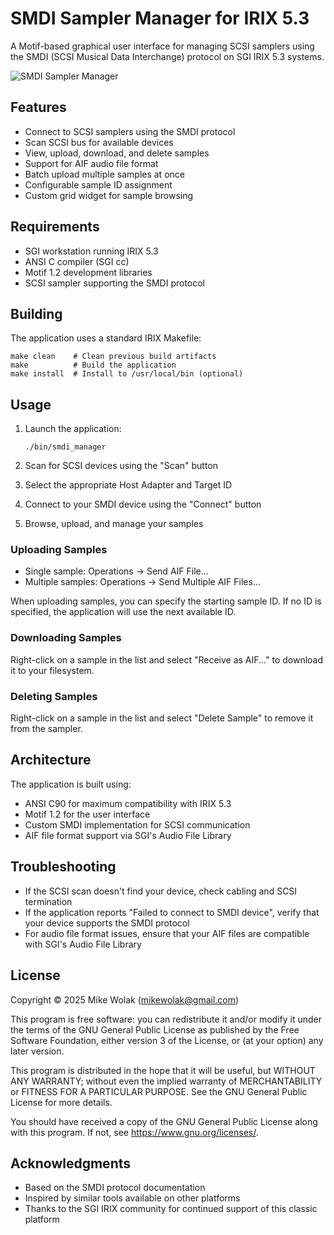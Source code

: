 # SMDI Sampler Manager for IRIX 5.3

A Motif-based graphical user interface for managing SCSI samplers using the SMDI (SCSI Musical Data Interchange) protocol on SGI IRIX 5.3 systems.

![SMDI Sampler Manager](screenshot.png)

## Features

- Connect to SCSI samplers using the SMDI protocol
- Scan SCSI bus for available devices
- View, upload, download, and delete samples
- Support for AIF audio file format
- Batch upload multiple samples at once
- Configurable sample ID assignment
- Custom grid widget for sample browsing

## Requirements

- SGI workstation running IRIX 5.3
- ANSI C compiler (SGI cc)
- Motif 1.2 development libraries
- SCSI sampler supporting the SMDI protocol

## Building

The application uses a standard IRIX Makefile:

```
make clean    # Clean previous build artifacts
make          # Build the application
make install  # Install to /usr/local/bin (optional)
```

## Usage

1. Launch the application:
   ```
   ./bin/smdi_manager
   ```

2. Scan for SCSI devices using the "Scan" button
3. Select the appropriate Host Adapter and Target ID
4. Connect to your SMDI device using the "Connect" button
5. Browse, upload, and manage your samples

### Uploading Samples

- Single sample: Operations → Send AIF File...
- Multiple samples: Operations → Send Multiple AIF Files...

When uploading samples, you can specify the starting sample ID. If no ID is specified, the application will use the next available ID.

### Downloading Samples

Right-click on a sample in the list and select "Receive as AIF..." to download it to your filesystem.

### Deleting Samples

Right-click on a sample in the list and select "Delete Sample" to remove it from the sampler.

## Architecture

The application is built using:
- ANSI C90 for maximum compatibility with IRIX 5.3
- Motif 1.2 for the user interface
- Custom SMDI implementation for SCSI communication
- AIF file format support via SGI's Audio File Library

## Troubleshooting

- If the SCSI scan doesn't find your device, check cabling and SCSI termination
- If the application reports "Failed to connect to SMDI device", verify that your device supports the SMDI protocol
- For audio file format issues, ensure that your AIF files are compatible with SGI's Audio File Library

## License

Copyright © 2025 Mike Wolak (mikewolak@gmail.com)

This program is free software: you can redistribute it and/or modify
it under the terms of the GNU General Public License as published by
the Free Software Foundation, either version 3 of the License, or
(at your option) any later version.

This program is distributed in the hope that it will be useful,
but WITHOUT ANY WARRANTY; without even the implied warranty of
MERCHANTABILITY or FITNESS FOR A PARTICULAR PURPOSE. See the
GNU General Public License for more details.

You should have received a copy of the GNU General Public License
along with this program. If not, see <https://www.gnu.org/licenses/>.

## Acknowledgments

- Based on the SMDI protocol documentation
- Inspired by similar tools available on other platforms
- Thanks to the SGI IRIX community for continued support of this classic platform